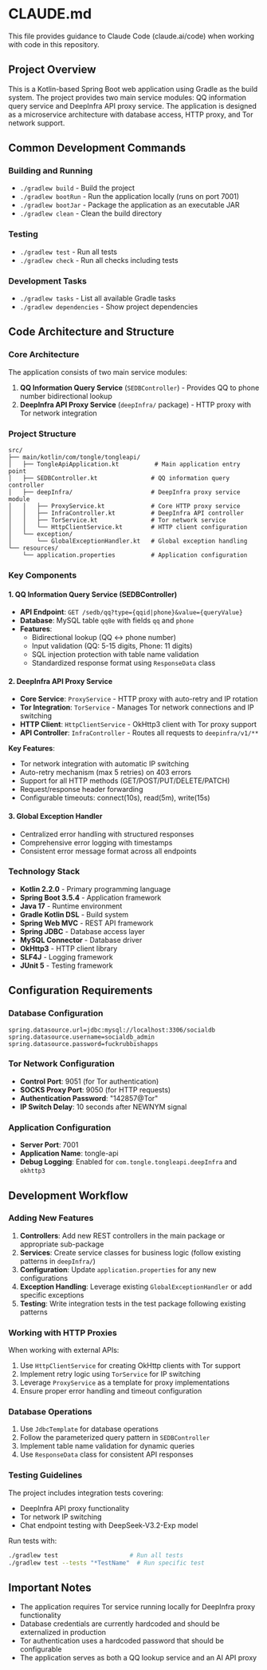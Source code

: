 # CLAUDE.md

This file provides guidance to Claude Code (claude.ai/code) when working with code in this repository.

## Project Overview
This is a Kotlin-based Spring Boot web application using Gradle as the build system. The project provides two main service modules: QQ information query service and DeepInfra API proxy service. The application is designed as a microservice architecture with database access, HTTP proxy, and Tor network support.

## Common Development Commands

### Building and Running
- `./gradlew build` - Build the project
- `./gradlew bootRun` - Run the application locally (runs on port 7001)
- `./gradlew bootJar` - Package the application as an executable JAR
- `./gradlew clean` - Clean the build directory

### Testing
- `./gradlew test` - Run all tests
- `./gradlew check` - Run all checks including tests

### Development Tasks
- `./gradlew tasks` - List all available Gradle tasks
- `./gradlew dependencies` - Show project dependencies

## Code Architecture and Structure

### Core Architecture
The application consists of two main service modules:

1. **QQ Information Query Service** (`SEDBController`) - Provides QQ to phone number bidirectional lookup
2. **DeepInfra API Proxy Service** (`deepInfra/` package) - HTTP proxy with Tor network integration

### Project Structure
```
src/
├── main/kotlin/com/tongle/tongleapi/
│   ├── TongleApiApplication.kt          # Main application entry point
│   ├── SEDBController.kt               # QQ information query controller
│   ├── deepInfra/                      # DeepInfra proxy service module
│   │   ├── ProxyService.kt             # Core HTTP proxy service
│   │   ├── InfraController.kt          # DeepInfra API controller
│   │   ├── TorService.kt               # Tor network service
│   │   └── HttpClientService.kt        # HTTP client configuration
│   └── exception/
│       └── GlobalExceptionHandler.kt   # Global exception handling
└── resources/
    └── application.properties          # Application configuration
```

### Key Components

#### 1. QQ Information Query Service (SEDBController)
- **API Endpoint**: `GET /sedb/qq?type={qqid|phone}&value={queryValue}`
- **Database**: MySQL table `qq8e` with fields `qq` and `phone`
- **Features**:
  - Bidirectional lookup (QQ ↔ phone number)
  - Input validation (QQ: 5-15 digits, Phone: 11 digits)
  - SQL injection protection with table name validation
  - Standardized response format using `ResponseData` class

#### 2. DeepInfra API Proxy Service
- **Core Service**: `ProxyService` - HTTP proxy with auto-retry and IP rotation
- **Tor Integration**: `TorService` - Manages Tor network connections and IP switching
- **HTTP Client**: `HttpClientService` - OkHttp3 client with Tor proxy support
- **API Controller**: `InfraController` - Routes all requests to `deepinfra/v1/**`

**Key Features**:
- Tor network integration with automatic IP switching
- Auto-retry mechanism (max 5 retries) on 403 errors
- Support for all HTTP methods (GET/POST/PUT/DELETE/PATCH)
- Request/response header forwarding
- Configurable timeouts: connect(10s), read(5m), write(15s)

#### 3. Global Exception Handler
- Centralized error handling with structured responses
- Comprehensive error logging with timestamps
- Consistent error message format across all endpoints

### Technology Stack
- **Kotlin 2.2.0** - Primary programming language
- **Spring Boot 3.5.4** - Application framework
- **Java 17** - Runtime environment
- **Gradle Kotlin DSL** - Build system
- **Spring Web MVC** - REST API framework
- **Spring JDBC** - Database access layer
- **MySQL Connector** - Database driver
- **OkHttp3** - HTTP client library
- **SLF4J** - Logging framework
- **JUnit 5** - Testing framework

## Configuration Requirements

### Database Configuration
```properties
spring.datasource.url=jdbc:mysql://localhost:3306/socialdb
spring.datasource.username=socialdb_admin
spring.datasource.password=fuckrubbishapps
```

### Tor Network Configuration
- **Control Port**: 9051 (for Tor authentication)
- **SOCKS Proxy Port**: 9050 (for HTTP requests)
- **Authentication Password**: "142857@Tor"
- **IP Switch Delay**: 10 seconds after NEWNYM signal

### Application Configuration
- **Server Port**: 7001
- **Application Name**: tongle-api
- **Debug Logging**: Enabled for `com.tongle.tongleapi.deepInfra` and `okhttp3`

## Development Workflow

### Adding New Features
1. **Controllers**: Add new REST controllers in the main package or appropriate sub-package
2. **Services**: Create service classes for business logic (follow existing patterns in `deepInfra/`)
3. **Configuration**: Update `application.properties` for any new configurations
4. **Exception Handling**: Leverage existing `GlobalExceptionHandler` or add specific exceptions
5. **Testing**: Write integration tests in the test package following existing patterns

### Working with HTTP Proxies
When working with external APIs:
1. Use `HttpClientService` for creating OkHttp clients with Tor support
2. Implement retry logic using `TorService` for IP switching
3. Leverage `ProxyService` as a template for proxy implementations
4. Ensure proper error handling and timeout configuration

### Database Operations
1. Use `JdbcTemplate` for database operations
2. Follow the parameterized query pattern in `SEDBController`
3. Implement table name validation for dynamic queries
4. Use `ResponseData` class for consistent API responses

### Testing Guidelines
The project includes integration tests covering:
- DeepInfra API proxy functionality
- Tor network IP switching
- Chat endpoint testing with DeepSeek-V3.2-Exp model

Run tests with:
```bash
./gradlew test                    # Run all tests
./gradlew test --tests "*TestName"  # Run specific test
```

## Important Notes

- The application requires Tor service running locally for DeepInfra proxy functionality
- Database credentials are currently hardcoded and should be externalized in production
- Tor authentication uses a hardcoded password that should be configurable
- The application serves as both a QQ lookup service and an AI API proxy